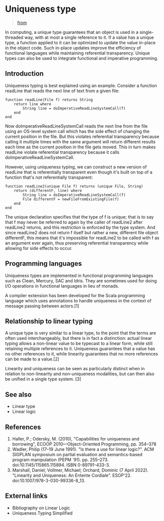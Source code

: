 # Uniqueness type

> [from](https://handwiki.org/wiki/Uniqueness_type)

In computing, a unique type guarantees that an object is used in a single-threaded way, with at most a single reference to it. If a value has a unique type, a function applied to it can be optimized to update the value in-place in the object code. Such in-place updates improve the efficiency of functional languages while maintaining referential transparency. Unique types can also be used to integrate functional and imperative programming.

## Introduction

Uniqueness typing is best explained using an example. Consider a function readLine that reads the next line of text from a given file:

```
function readLine(File f) returns String
    return line where
        String line = doImperativeReadLineSystemCall(f)
    end
end
```

Now doImperativeReadLineSystemCall reads the next line from the file using an OS-level system call which has the side effect of changing the current position in the file. But this violates referential transparency because calling it multiple times with the same argument will return different results each time as the current position in the file gets moved. This in turn makes readLine violate referential transparency because it calls doImperativeReadLineSystemCall.

However, using uniqueness typing, we can construct a new version of readLine that is referentially transparent even though it's built on top of a function that's not referentially transparent:

```
function readLine2(unique File f) returns (unique File, String)
    return (differentF, line) where
        String line = doImperativeReadLineSystemCall(f)
        File differentF = newFileFromExistingFile(f)
    end
end
```

The unique declaration specifies that the type of f is unique; that is to say that f may never be referred to again by the caller of readLine2 after readLine2 returns, and this restriction is enforced by the type system. And since readLine2 does not return f itself but rather a new, different file object differentF, this means that it's impossible for readLine2 to be called with f as an argument ever again, thus preserving referential transparency while allowing for side effects to occur. 

## Programming languages

Uniqueness types are implemented in functional programming languages such as Clean, Mercury, SAC and Idris. They are sometimes used for doing I/O operations in functional languages in lieu of monads.

A compiler extension has been developed for the Scala programming language which uses annotations to handle uniqueness in the context of message passing between actors.[1]

## Relationship to linear typing

A unique type is very similar to a linear type, to the point that the terms are often used interchangeably, but there is in fact a distinction: actual linear typing allows a non-linear value to be typecast to a linear form, while still retaining multiple references to it. Uniqueness guarantees that a value has no other references to it, while linearity guarantees that no more references can be made to a value.[2]

Linearity and uniqueness can be seen as particularly distinct when in relation to non-linearity and non-uniqueness modalities, but can then also be unified in a single type system. [3]

## See also

- Linear type
- Linear logic

## References

1. Haller, P.; Odersky, M. (2010), "Capabilities for uniqueness and borrowing", ECOOP 2010—Object-Oriented Programming, pp. 354–378
2. Wadler, Philip (17–19 June 1991). "Is there a use for linear logic?". ACM SIGPLAN symposium on partial evaluation and semantics-based program manipulation (PEPM '91). pp. 255–273. doi:10.1145/115865.115894. ISBN 0-89791-433-3.
3. Marshall, Daniel; Vollmer, Michael; Orchard, Dominic (7 April 2022). "Linearity and Uniqueness: An Entente Cordiale". ESOP'22. doi:10.1007/978-3-030-99336-8_13.

## External links

- Bibliography on Linear Logic
- Uniqueness Typing Simplified


